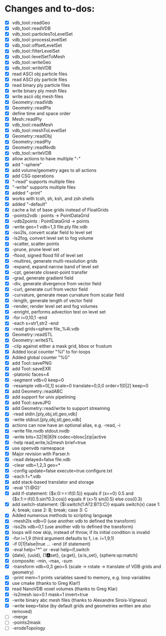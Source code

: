 
# Changes and to-dos:

- [X] vdb_tool::readGeo
- [X] vdb_tool::readVDB
- [X] vdb_tool::particlesToLevelSet
- [X] vdb_tool::processLevelSet
- [X] vdb_tool::offsetLevelSet
- [X] vdb_tool::filterLevelSet
- [X] vdb_tool::levelSetToMesh
- [X] vdb_tool::writeGeo
- [X] vdb_tool::writeVDB
- [X] read ASCI obj particle files
- [X] read ASCI ply particle files
- [X] read binary ply particle files
- [X] write binary ply mesh files
- [X] write ascii obj mesh files
- [X] Geometry::readVdb
- [X] Geometry::readPts
- [X] define time and space order
- [X] Mesh::readPly
- [X] vdb_tool::readMesh
- [X] vdb_tool::meshToLevelSet
- [X] Geometry::readObj
- [X] Geometry::readPly
- [X] Geometry::readNvdb
- [X] vdb_tool::writeVDB
- [X] allow actions to have multiple "-"
- [X] add "-sphere"
- [X] add volume/geometry ages to all actions
- [X] add CSG operations
- [X] "-read" supports multiple files
- [X] "-write" supports multiple files
- [X] added "-print"
- [X] works with tcsh, sh, ksh, and zsh shells
- [X] added "-default"
- [X] cache a list of base grids instead of FloatGrids
- [X] -points2vdb : points -> PointDataGrid
- [X] -vdb2points : PointDataGrid -> points
- [X] -write geo=1 vdb=1,3 file.ply file.vdb
- [X] -iso2ls, convert scalar field to level set
- [X] -ls2fog, convert level set to fog volume
- [X] -scatter, scatter points
- [X] -prune, prune level set
- [X] -flood, signed flood fill of level set
- [X] -multires, generate multi-resolution grids
- [X] -expand, expand narrow band of level set
- [X] -cpt, generate closest-point transfer
- [X] -grad, generate gradient field
- [X] -div, generate divergence from vector field
- [X] -curl, generate curl from vector field
- [X] -curvature, generate mean curvature from scalar field
- [X] -length, generate length of vector field
- [X] -render, render level set and fog volumes
- [X] -enright, performs advection test on level set
- [X] -for i=0,10,1 -end
- [X] -each s=str1,str2 -end
- [X] -read grids=sphere file_%4i.vdb
- [X] Geometry::readSTL
- [X] Geometry::writeSTL
- [X] -clip against either a mask grid, bbox or frustum
- [X] Added local counter "%I" to for-loops
- [X] Added global counter "%G"
- [X] add Tool::savePNG
- [X] add Tool::saveEXR
- [X] -platonic faces=4
- [X] -segment vdb=0 keep=0
- [X] -resample vdb=0[,1] scale=0 translate=0,0,0 order=1[0|2] keep=0
- [X] add Geometry::readABC
- [X] add support for unix pipelining
- [X] add Tool::saveJPG
- [X] add Geometry::read/write to support streaming
- [X] -read stdin.[ply,obj,stl,geo,vdb]
- [X] -write stdout.[ply,obj,stl,geo,vdb]
- [X] actions can now have an optional alias, e.g. -read, -i
- [X] -write file.nvdb stdout.nvdb
- [X] -write bits=32|16|8|N codec=blosc|zip|active
- [X] -help read,write,ls2mesh brief=true
- [X] use openvdb namespace
- [X] Major revision with Parser.h
- [X] -read delayed=false file.vdb
- [X] -clear vdb=1,2,3 geo=*
- [X] -config update=false execute=true configure.txt
- [X] -each f=*.vdb
- [X] add stack-based translator and storage
- [X] -eval '{1:@G}'
- [X] add if-statement: {$x:0:==:if(0.5)} equals if (x==0) 0.5 and {\$x:1:>:if(0.5:sin?0.3:cos)} equals if (x>1) sin(0.5) else cos(0.3)
- [X] add switch-statement: {\$i:switch(1:A?2:B?3:C)} equals switch(x) case 1: A; break; case 2: B; break; case 3: C
- [X] Added numerous methods to scripting language
- [X] -mesh2ls vdb=0  (use another vdb to defined the transform)
- [X] -iso2ls vdb=0,1 (use another vdb to defined the transform)
- [X] loops will now skip, instead of throw, if its initial condition is invalid
- [X] -for i=1,9  (third argument defaults to 1, i.e. i=1,9,1)
- [X] -if 0|1|false|true  ... -end (if statement)
- [X] -eval help="*" or -eval help=if,switch
- [X] {date}, {uuid}, {1:a:set}, {a:get}, {a:is_set}, {sphere:sp:match}
- [X] composite: -min, -max, -sum
- [X] -transform vdb=0,3 geo=5 (scale -> rotate -> translate of VDB grids and geometry)
- [X] -print mem=1 prints variables saved to memory, e.g. loop variables
- [X] use cmake (thanks to Greg Klar!)
- [X] read NanoVDB voxel volumes (thanks to Greg Klar)
- [X] -ls2mesh iso=0.1 mask=1 invert=true
- [X] -write binary abc mesh files (thanks to Alexandre Sirois-Vigneux)
- [x] -write keep=false (by default grids and geometries written are also removed)
- [ ] -merge
- [ ] -points2mask
- [ ] -erodeTopology
